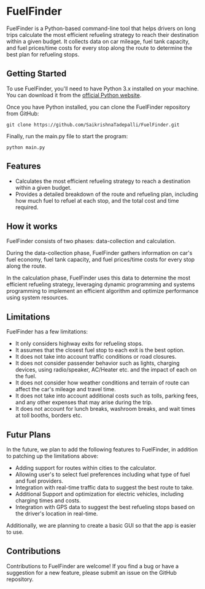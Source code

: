 # FuelFinder
FuelFinder is a Python-based command-line tool that helps drivers on long trips calculate the most efficient refueling strategy to reach their destination within a given budget. It collects data on car mileage, fuel tank capacity, and fuel prices/time costs for every stop along the route to determine the best plan for refueling stops.

## Getting Started

To use FuelFinder, you'll need to have Python 3.x installed on your machine. You can download it from the [official Python website](https://www.python.org/downloads/).

Once you have Python installed, you can clone the FuelFinder repository from GitHub:
```
git clone https://github.com/SaikrishnaTadepalli/FuelFinder.git
```

Finally, run the main.py file to start the program:
```
python main.py
```

## Features

- Calculates the most efficient refueling strategy to reach a destination within a given budget.
- Provides a detailed breakdown of the route and refueling plan, including how much fuel to refuel at each stop, and the total cost and time required.

## How it works

FuelFinder consists of two phases: data-collection and calculation. 

During the data-collection phase, FuelFinder gathers information on car's fuel economy, fuel tank capacity, and fuel prices/time costs for every stop along the route. 

In the calculation phase, FuelFinder uses this data to determine the most efficient refueling strategy, leveraging dynamic programming and systems programming to implement an efficient algorithm and optimize performance using system resources.

## Limitations

FuelFinder has a few limitations:

- It only considers highway exits for refueling stops.
- It assumes that the closest fuel stop to each exit is the best option.
- It does not take into account traffic conditions or road closures.
- It does not consider passender behavior such as lights, charging devices, using radio/speaker, AC/Heater etc. and the impact of each on the fuel.
- It does not consider how weather conditions and terrain of route can affect the car's mileage and travel time.
- It does not take into account additional costs such as tolls, parking fees, and any other expenses that may arise during the trip.
- It does not account for lunch breaks, washroom breaks, and wait times at toll booths, borders etc.

## Futur Plans

In the future, we plan to add the following features to FuelFinder, in addition to patching up the limitations above:

- Adding support for routes within cities to the calculator.
- Allowing user's to select fuel preferences including what type of fuel and fuel providers.
- Integration with real-time traffic data to suggest the best route to take.
- Additional Support and optimization for electric vehicles, including charging times and costs.
- Integration with GPS data to suggest the best refueling stops based on the driver's location in real-time.

Additionally, we are planning to create a basic GUI so that the app is easier to use.

## Contributions

Contributions to FuelFinder are welcome! If you find a bug or have a suggestion for a new feature, please submit an issue on the GitHub repository.




